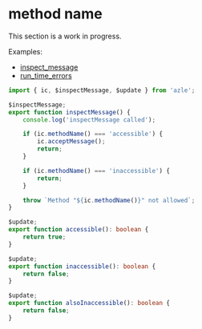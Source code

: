 # method name

This section is a work in progress.

Examples:

-   [inspect_message](https://github.com/demergent-labs/azle/tree/main/examples/inspect_message)
-   [run_time_errors](https://github.com/demergent-labs/azle/tree/main/examples/run_time_errors)

```typescript
import { ic, $inspectMessage, $update } from 'azle';

$inspectMessage;
export function inspectMessage() {
    console.log('inspectMessage called');

    if (ic.methodName() === 'accessible') {
        ic.acceptMessage();
        return;
    }

    if (ic.methodName() === 'inaccessible') {
        return;
    }

    throw `Method "${ic.methodName()}" not allowed`;
}

$update;
export function accessible(): boolean {
    return true;
}

$update;
export function inaccessible(): boolean {
    return false;
}

$update;
export function alsoInaccessible(): boolean {
    return false;
}
```

